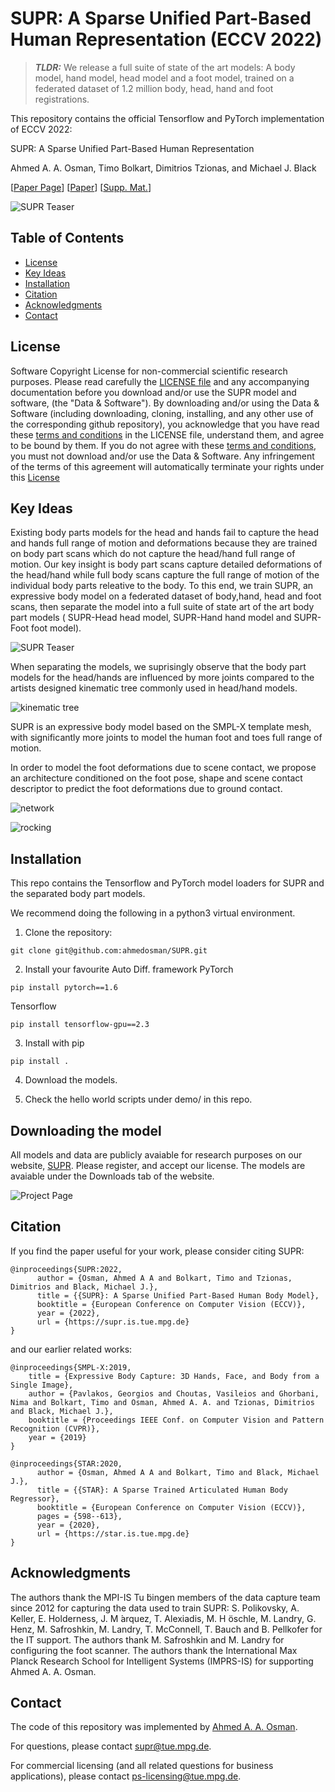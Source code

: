 # SUPR: A Sparse Unified Part-Based Human Representation (ECCV 2022)



> **_TLDR:_**  We release a full suite of state of the art models: A body model, hand model, head model and a foot model, trained on a federated dataset of 1.2 million body, head, hand and foot registrations. 

This repository contains the official Tensorflow and PyTorch implementation of ECCV 2022:

SUPR: A Sparse Unified Part-Based Human Representation

Ahmed A. A. Osman, Timo Bolkart, Dimitrios Tzionas, and Michael J. Black 


[[Paper Page](https://supr.is.tue.mpg.de)] [[Paper](https://ps.is.mpg.de/uploads_file/attachment/attachment/699/0570_source.pdf)] [[Supp. Mat.](https://ps.is.mpg.de/uploads_file/attachment/attachment/700/0570-supp.pdf)] 

![SUPR Teaser](./images/main.png)


## Table of Contents
  * [License](#license)
  * [Key Ideas](#key-ideas)
  * [Installation](#installation)
  * [Citation](#citation)
  * [Acknowledgments](#acknowledgments)
  * [Contact](#contact)

## License

Software Copyright License for non-commercial scientific research purposes.
Please read carefully the [LICENSE file](https://github.com/ahmedosman/SUPR/blob/master/LICENSE) and any accompanying
documentation before you download and/or use the SUPR model and software, (the "Data & Software"). By downloading and/or using the Data & Software (including downloading, cloning, installing, and any other use of the corresponding github repository), you acknowledge that you have read these [terms and conditions](https://github.com/ahmedosman/SUPR/blob/master/LICENSE) in the LICENSE file, understand them, and agree to be bound by them. If you do not agree with these [terms and conditions](https://github.com/ahmedosman/SUPR/blob/master/LICENSE), you must not download and/or use the Data & Software. Any infringement of the terms of this agreement will automatically terminate your rights under this [License](https://github.com/ahmedosman/SUPR/blob/master/LICENSE)


## Key Ideas
Existing body parts models for the head and hands fail to capture the head and hands full range of motion and deformations because they are trained on body part scans which do not capture the head/hand full range of motion. Our key insight is body part scans capture detailed deformations of the head/hand while full body scans capture the full range of motion of the individual body parts releative to the body. To this end, we train SUPR, an expressive body model on a federated dataset of body,hand, head and foot scans, then separate the model into a full suite of state art of the art body part models ( SUPR-Head head model, SUPR-Hand hand model and SUPR-Foot foot model). 

![SUPR Teaser](./images/supr_separate.png)

When separating the models, we suprisingly observe that the body part models for the head/hands are influenced by more joints compared to the artists designed kinematic tree commonly used in head/hand models. 

![kinematic tree](./images/kinematic_tree.png)

SUPR is an expressive body model based on the SMPL-X template mesh, with significantly more joints to model the human foot and toes full range of motion. 



In order to model the foot deformations due to scene contact, we propose an architecture conditioned on the foot pose, shape and scene contact descriptor to predict the foot deformations due to ground contact. 

![network](./images/network.png)

![rocking](./images/rocker.png)



## Installation
 This repo contains the Tensorflow and PyTorch model loaders for SUPR and the separated body part models.

 We recommend doing the following in a python3 virtual environment.

1. Clone the repository: 

```Shell
git clone git@github.com:ahmedosman/SUPR.git
```

2. Install your favourite Auto Diff. framework 
PyTorch
```
pip install pytorch==1.6
```

Tensorflow
```
pip install tensorflow-gpu==2.3
```


3. Install with pip
```
pip install .
``` 

4. Download the models. 

5. Check the hello world scripts under demo/ in this repo.  

## Downloading the model

All models and data are publicly avaiable for research purposes on our website, [SUPR](https://supr.is.tue.mpg.de). Please register, and accept our license. The models are avaiable under the Downloads tab of the website. 

![Project Page](./images/project_page.png)




## Citation

If you find the paper useful for your work,  please consider citing SUPR: 

```
@inproceedings{SUPR:2022,
      author = {Osman, Ahmed A A and Bolkart, Timo and Tzionas, Dimitrios and Black, Michael J.},
      title = {{SUPR}: A Sparse Unified Part-Based Human Body Model},
      booktitle = {European Conference on Computer Vision (ECCV)},
      year = {2022},
      url = {https://supr.is.tue.mpg.de}
}   
```


and our earlier related works: 

```
@inproceedings{SMPL-X:2019,
    title = {Expressive Body Capture: 3D Hands, Face, and Body from a Single Image},
    author = {Pavlakos, Georgios and Choutas, Vasileios and Ghorbani, Nima and Bolkart, Timo and Osman, Ahmed A. A. and Tzionas, Dimitrios and Black, Michael J.},
    booktitle = {Proceedings IEEE Conf. on Computer Vision and Pattern Recognition (CVPR)},
    year = {2019}
}
```

```
@inproceedings{STAR:2020,
      author = {Osman, Ahmed A A and Bolkart, Timo and Black, Michael J.},
      title = {{STAR}: A Sparse Trained Articulated Human Body Regressor},
      booktitle = {European Conference on Computer Vision (ECCV)},
      pages = {598--613},
      year = {2020},
      url = {https://star.is.tue.mpg.de}
}    
```

## Acknowledgments

The authors thank the MPI-IS Tu ̈bingen members of the data capture team since 2012 for capturing the data used to train SUPR: S. Polikovsky, A. Keller, E. Holderness, J. M ́arquez, T. Alexiadis, M. H ̈oschle, M. Landry, G. Henz, M. Safroshkin, M. Landry, T. McConnell, T. Bauch and B. Pellkofer for the IT support. The authors thank M. Safroshkin and M. Landry for configuring the foot scanner. The authors thank the International Max Planck Research School for Intelligent Systems (IMPRS-IS) for supporting Ahmed A. A. Osman.


## Contact
The code of this repository was implemented by [Ahmed A. A. Osman](https://ps.is.mpg.de/person/aosman).

For questions, please contact [supr@tue.mpg.de](supr@tue.mpg.de).

For commercial licensing (and all related questions for business applications), please contact [ps-licensing@tue.mpg.de](ps-licensing@tue.mpg.de).
